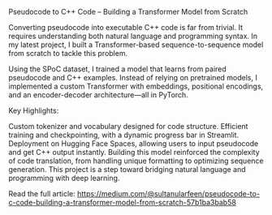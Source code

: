 Pseudocode to C++ Code – Building a Transformer Model from Scratch

Converting pseudocode into executable C++ code is far from trivial. It requires understanding both natural language and programming syntax. In my latest project, I built a Transformer-based sequence-to-sequence model from scratch to tackle this problem.

Using the SPoC dataset, I trained a model that learns from paired pseudocode and C++ examples. Instead of relying on pretrained models, I implemented a custom Transformer with embeddings, positional encodings, and an encoder-decoder architecture—all in PyTorch.

Key Highlights:

Custom tokenizer and vocabulary designed for code structure.
Efficient training and checkpointing, with a dynamic progress bar in Streamlit.
Deployment on Hugging Face Spaces, allowing users to input pseudocode and get C++ output instantly.
Building this model reinforced the complexity of code translation, from handling unique formatting to optimizing sequence generation. This project is a step toward bridging natural language and programming with deep learning.

Read the full article: https://medium.com/@sultanularfeen/pseudocode-to-c-code-building-a-transformer-model-from-scratch-57b1ba3bab58

